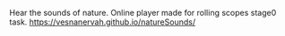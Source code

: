 Hear the sounds of nature.
Online player made for rolling scopes stage0 task.
https://vesnanervah.github.io/natureSounds/